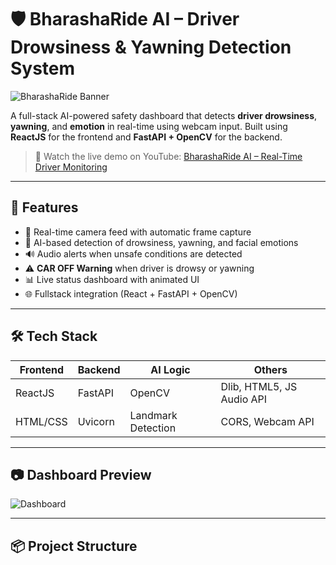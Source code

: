 # 🛡️ BharashaRide AI – Driver Drowsiness & Yawning Detection System

![BharashaRide Banner](https://i.imgur.com/q4YKmYv.png)

A full-stack AI-powered safety dashboard that detects **driver drowsiness**, **yawning**, and **emotion** in real-time using webcam input. Built using **ReactJS** for the frontend and **FastAPI + OpenCV** for the backend.

> 🎥 Watch the live demo on YouTube: [BharashaRide AI – Real-Time Driver Monitoring](https://www.youtube.com/watch?v=MgHXPz6WP-c)

---

## 🚀 Features

- 🎥 Real-time camera feed with automatic frame capture
- 🧠 AI-based detection of drowsiness, yawning, and facial emotions
- 🔊 Audio alerts when unsafe conditions are detected
- ⚠️ **CAR OFF Warning** when driver is drowsy or yawning
- 📊 Live status dashboard with animated UI
- 🌐 Fullstack integration (React + FastAPI + OpenCV)

---

## 🛠️ Tech Stack

| Frontend | Backend | AI Logic | Others |
|----------|---------|----------|--------|
| ReactJS  | FastAPI | OpenCV   | Dlib, HTML5, JS Audio API |
| HTML/CSS | Uvicorn | Landmark Detection | CORS, Webcam API |

---

## 📷 Dashboard Preview

![Dashboard](https://i.imgur.com/ycsEIjN.png)

---

## 📦 Project Structure

